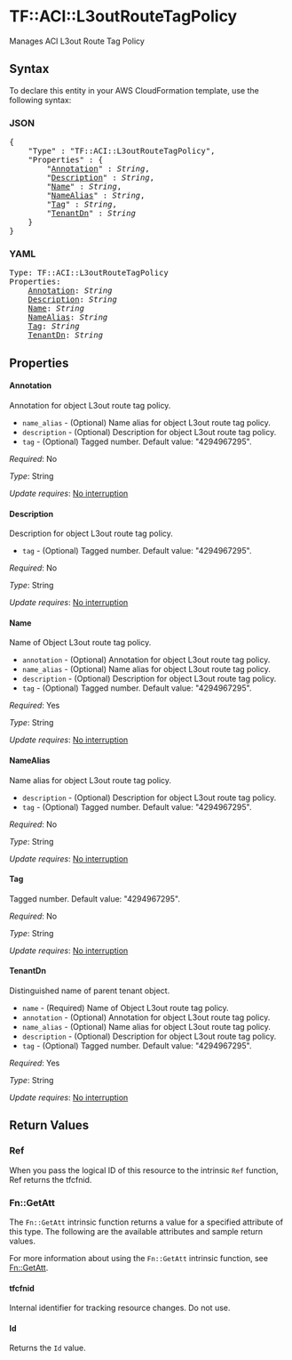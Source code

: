 # TF::ACI::L3outRouteTagPolicy

Manages ACI L3out Route Tag Policy

## Syntax

To declare this entity in your AWS CloudFormation template, use the following syntax:

### JSON

<pre>
{
    "Type" : "TF::ACI::L3outRouteTagPolicy",
    "Properties" : {
        "<a href="#annotation" title="Annotation">Annotation</a>" : <i>String</i>,
        "<a href="#description" title="Description">Description</a>" : <i>String</i>,
        "<a href="#name" title="Name">Name</a>" : <i>String</i>,
        "<a href="#namealias" title="NameAlias">NameAlias</a>" : <i>String</i>,
        "<a href="#tag" title="Tag">Tag</a>" : <i>String</i>,
        "<a href="#tenantdn" title="TenantDn">TenantDn</a>" : <i>String</i>
    }
}
</pre>

### YAML

<pre>
Type: TF::ACI::L3outRouteTagPolicy
Properties:
    <a href="#annotation" title="Annotation">Annotation</a>: <i>String</i>
    <a href="#description" title="Description">Description</a>: <i>String</i>
    <a href="#name" title="Name">Name</a>: <i>String</i>
    <a href="#namealias" title="NameAlias">NameAlias</a>: <i>String</i>
    <a href="#tag" title="Tag">Tag</a>: <i>String</i>
    <a href="#tenantdn" title="TenantDn">TenantDn</a>: <i>String</i>
</pre>

## Properties

#### Annotation

Annotation for object L3out route tag policy.
- `name_alias` - (Optional) Name alias for object L3out route tag policy.
- `description` - (Optional) Description for object L3out route tag policy.
- `tag` - (Optional) Tagged number. Default value: "4294967295".

_Required_: No

_Type_: String

_Update requires_: [No interruption](https://docs.aws.amazon.com/AWSCloudFormation/latest/UserGuide/using-cfn-updating-stacks-update-behaviors.html#update-no-interrupt)

#### Description

Description for object L3out route tag policy.
- `tag` - (Optional) Tagged number. Default value: "4294967295".

_Required_: No

_Type_: String

_Update requires_: [No interruption](https://docs.aws.amazon.com/AWSCloudFormation/latest/UserGuide/using-cfn-updating-stacks-update-behaviors.html#update-no-interrupt)

#### Name

Name of Object L3out route tag policy.
- `annotation` - (Optional) Annotation for object L3out route tag policy.
- `name_alias` - (Optional) Name alias for object L3out route tag policy.
- `description` - (Optional) Description for object L3out route tag policy.
- `tag` - (Optional) Tagged number. Default value: "4294967295".

_Required_: Yes

_Type_: String

_Update requires_: [No interruption](https://docs.aws.amazon.com/AWSCloudFormation/latest/UserGuide/using-cfn-updating-stacks-update-behaviors.html#update-no-interrupt)

#### NameAlias

Name alias for object L3out route tag policy.
- `description` - (Optional) Description for object L3out route tag policy.
- `tag` - (Optional) Tagged number. Default value: "4294967295".

_Required_: No

_Type_: String

_Update requires_: [No interruption](https://docs.aws.amazon.com/AWSCloudFormation/latest/UserGuide/using-cfn-updating-stacks-update-behaviors.html#update-no-interrupt)

#### Tag

Tagged number. Default value: "4294967295".

_Required_: No

_Type_: String

_Update requires_: [No interruption](https://docs.aws.amazon.com/AWSCloudFormation/latest/UserGuide/using-cfn-updating-stacks-update-behaviors.html#update-no-interrupt)

#### TenantDn

Distinguished name of parent tenant object.
- `name` - (Required) Name of Object L3out route tag policy.
- `annotation` - (Optional) Annotation for object L3out route tag policy.
- `name_alias` - (Optional) Name alias for object L3out route tag policy.
- `description` - (Optional) Description for object L3out route tag policy.
- `tag` - (Optional) Tagged number. Default value: "4294967295".

_Required_: Yes

_Type_: String

_Update requires_: [No interruption](https://docs.aws.amazon.com/AWSCloudFormation/latest/UserGuide/using-cfn-updating-stacks-update-behaviors.html#update-no-interrupt)

## Return Values

### Ref

When you pass the logical ID of this resource to the intrinsic `Ref` function, Ref returns the tfcfnid.

### Fn::GetAtt

The `Fn::GetAtt` intrinsic function returns a value for a specified attribute of this type. The following are the available attributes and sample return values.

For more information about using the `Fn::GetAtt` intrinsic function, see [Fn::GetAtt](https://docs.aws.amazon.com/AWSCloudFormation/latest/UserGuide/intrinsic-function-reference-getatt.html).

#### tfcfnid

Internal identifier for tracking resource changes. Do not use.

#### Id

Returns the <code>Id</code> value.

